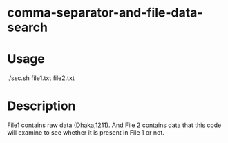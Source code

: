 # comma-separator-and-file-data-search
# Usage
./ssc.sh file1.txt file2.txt
# Description 
File1 contains raw data (Dhaka,1211).
And File 2 contains data that this code will examine to see whether it is present in File 1 or not.
